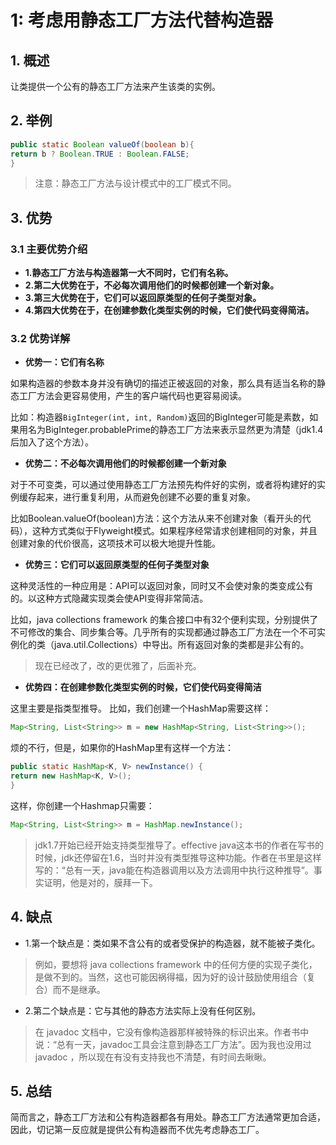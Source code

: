 # 1: 考虑用静态工厂方法代替构造器

## 1. 概述

让类提供一个公有的静态工厂方法来产生该类的实例。

## 2. 举例

```java
public static Boolean valueOf(boolean b){
return b ? Boolean.TRUE : Boolean.FALSE;
}
```

> 注意：静态工厂方法与设计模式中的工厂模式不同。

## 3. 优势

### 3.1 主要优势介绍

- **1.静态工厂方法与构造器第一大不同时，它们有名称。**
- **2.第二大优势在于，不必每次调用他们的时候都创建一个新对象。**
- **3.第三大优势在于，它们可以返回原类型的任何子类型对象。**
- **4.第四大优势在于，在创建参数化类型实例的时候，它们使代码变得简洁。**

### 3.2 优势详解

- **优势一：它们有名称**

如果构造器的参数本身并没有确切的描述正被返回的对象，那么具有适当名称的静态工厂方法会更容易使用，产生的客户端代码也更容易阅读。

比如：构造器`BigInteger(int, int, Random)`返回的BigInteger可能是素数，如果用名为BigInteger.probablePrime的静态工厂方法来表示显然更为清楚（jdk1.4后加入了这个方法）。

- **优势二：不必每次调用他们的时候都创建一个新对象**

对于不可变类，可以通过使用静态工厂方法预先构件好的实例，或者将构建好的实例缓存起来，进行重复利用，从而避免创建不必要的重复对象。

比如Boolean.valueOf(boolean)方法：这个方法从来不创建对象（看开头的代码），这种方式类似于Flyweight模式。如果程序经常请求创建相同的对象，并且创建对象的代价很高，这项技术可以极大地提升性能。

- **优势三：它们可以返回原类型的任何子类型对象**

这种灵活性的一种应用是：API可以返回对象，同时又不会使对象的类变成公有的。以这种方式隐藏实现类会使API变得非常简洁。

比如，java collections framework 的集合接口中有32个便利实现，分别提供了不可修改的集合、同步集合等。几乎所有的实现都通过静态工厂方法在一个不可实例化的类（java.util.Collections）中导出。所有返回对象的类都是非公有的。

> 现在已经改了，改的更优雅了，后面补充。

- **优势四：在创建参数化类型实例的时候，它们使代码变得简洁**

这里主要是指类型推导。
比如，我们创建一个HashMap需要这样：

```java
Map<String, List<String>> m = new HashMap<String, List<String>>();
```

烦的不行，但是，如果你的HashMap里有这样一个方法：

```java
public static HashMap<K, V> newInstance() {
return new HashMap<K, V>();
}

```

这样，你创建一个Hashmap只需要：

```java
Map<String, List<String>> m = HashMap.newInstance();
```

> jdk1.7开始已经开始支持类型推导了。effective java这本书的作者在写书的时候，jdk还停留在1.6，当时并没有类型推导这种功能。作者在书里是这样写的：“总有一天，java能在构造器调用以及方法调用中执行这种推导”。事实证明，他是对的，膜拜一下。

## 4. 缺点

- 1.第一个缺点是：类如果不含公有的或者受保护的构造器，就不能被子类化。

> 例如，要想将 java collections framework 中的任何方便的实现子类化，是做不到的。当然，这也可能因祸得福，因为好的设计鼓励使用组合（复合）而不是继承。

- 2.第二个缺点是：它与其他的静态方法实际上没有任何区别。

> 在 javadoc 文档中，它没有像构造器那样被特殊的标识出来。作者书中说：“总有一天，javadoc工具会注意到静态工厂方法”。因为我也没用过javadoc ，所以现在有没有支持我也不清楚，有时间去瞅瞅。

## 5. 总结

简而言之，静态工厂方法和公有构造器都各有用处。静态工厂方法通常更加合适，因此，切记第一反应就是提供公有构造器而不优先考虑静态工厂。














